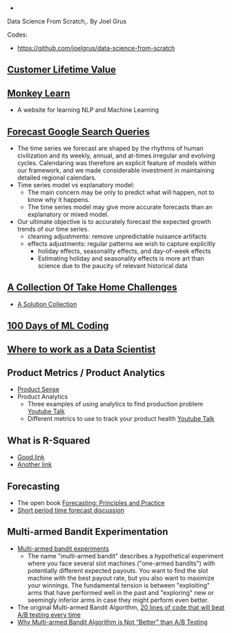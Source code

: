 *
Data Science From Scratch,. By Joel Grus

Codes:
  - https://github.com/joelgrus/data-science-from-scratch

## [Customer Lifetime Value](https://www.datascience.com/blog/intro-to-predictive-modeling-for-customer-lifetime-value)

## [Monkey Learn](https://monkeylearn.com/blog/)

  - A website for learning NLP and Machine Learning

## [Forecast Google Search Queries](http://www.unofficialgoogledatascience.com/2017/04/our-quest-for-robust-time-series.html)

  - The time series we forecast are shaped by the rhythms of human civilization and its weekly, annual, and at-times irregular and evolving cycles. Calendaring was therefore an explicit feature of models within our framework, and we made considerable investment in maintaining detailed regional calendars.
  - Time series model vs explanatory model:
    - The main concern may be only to predict what will happen, not to know why it happens. 
    - The time series model may give more accurate forecasts than an explanatory or mixed model.
  - Our ultimate objective is to accurately forecast the expected growth trends of our time series.
    - cleaning adjustments: remove unpredictable nuisance artifacts
    - effects adjustments: regular patterns we wish to capture explicitly
      - holiday effects, seasonality effects, and day-of-week effects
      - Estimating holiday and seasonality effects is more art than science due to the paucity of relevant historical data

## [A Collection Of Take Home Challenges](https://datamasked.com/)
  - [A Solution Collection](https://github.com/JifuZhao/DS-Take-Home)

## [100 Days of ML Coding](https://github.com/Avik-Jain/100-Days-Of-ML-Code)

## [Where to work as a Data Scientist](https://multithreaded.stitchfix.com/blog/2015/03/31/advice-for-data-scientists/)

## Product Metrics / Product Analytics
  - [Product Sense](https://medium.com/stellarpeers)
  - Product Analytics
    - Three examples of using analytics to find production problem [Youtube Talk](https://www.youtube.com/watch?v=Ktuf1UFouTU)
    - Different metrics to use to track your product health [Youtube Talk](https://www.youtube.com/watch?v=ItzDYtpA9TE)

## What is R-Squared

  - [Good link](http://www.fairlynerdy.com/what-is-r-squared/)
  - [Another link](https://people.duke.edu/~rnau/rsquared.htm)

## Forecasting

  - The open book [Forecasting: Principles and Practice](https://otexts.com/fpp2/)
  - [Short period time forecast discussion](https://stats.stackexchange.com/questions/135061/best-method-for-short-time-series)

## Multi-armed Bandit Experimentation

  - [Multi-armed bandit experiments](https://support.google.com/analytics/answer/2844870?hl=en)
    - The name "multi-armed bandit" describes a hypothetical experiment where you face several slot machines ("one-armed bandits") with potentially different expected payouts. You want to find the slot machine with the best payout rate, but you also want to maximize your winnings. The fundamental tension is between "exploiting" arms that have performed well in the past and "exploring" new or seemingly inferior arms in case they might perform even better.
  - The original Multi-armed Bandit Algorithm, [20 lines of code that will beat A/B testing every time](http://stevehanov.ca/blog/index.php?id=132)
  - [Why Multi-armed Bandit Algorithm is Not “Better” than A/B Testing](https://vwo.com/blog/multi-armed-bandit-algorithm/)
